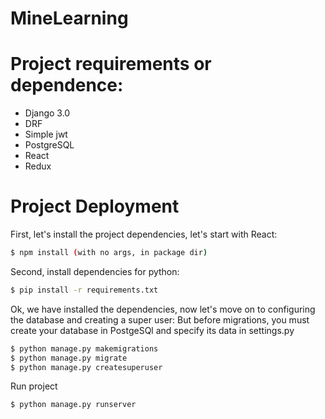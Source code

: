 # MineLearning
# Project requirements or dependence:
  - Django 3.0
  - DRF
  - Simple jwt
  - PostgreSQL
  - React
  - Redux
# Project Deployment
First, let's install the project dependencies, let's start with React:
```sh
$ npm install (with no args, in package dir)
```
Second, install dependencies for python:
```sh
$ pip install -r requirements.txt
```
Ok, we have installed the dependencies, now let's move on to configuring the database and creating a super user:
But before migrations, you must create your database in PostgeSQl and specify its data in settings.py
```sh
$ python manage.py makemigrations
$ python manage.py migrate
$ python manage.py createsuperuser
```
Run project
```sh
$ python manage.py runserver
```